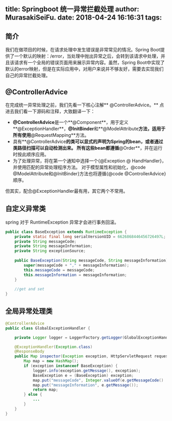title: Springboot 统一异常拦截处理
author: MurasakiSeiFu.
date: 2018-04-24 16:16:31
tags:
---
## 简介
我们在做项目的时候，在请求处理中发生错误是非常常见的情况。Spring Boot提供了一个默认的映射：/error，当处理中抛出异常之后，会转到该请求中处理，并且该请求有一个全局的错误页面用来展示异常内容。虽然，Spring Boot中实现了默认的error映射，但是在实际应用中，对用户来说并不够友好，需要去实现我们自己的异常拦截处理。
## @ControllerAdvice
在完成统一异常处理之前，我们先看一下核心注解** @ControllerAdvice。**
点进去我们看一下源码和注释，大致翻译一下：
+ **@ControllerAdvice**是一个**@Component**，用于定义**@ExceptionHandler**，**@InitBinder**和**@ModelAttribute**方法，适用于所有使用**@RequestMapping**方法。
+ 具有**@ControllerAdvice**的类可以显式的声明为Spring的bean，或者通过类路径扫描可以自动检测出来。 所有这些bean都遵循**@Order**，并在运行时按此顺序应用。 
+ 为了处理异常，将在第一个通知中选择一个{@Exception @ HandHandler}，并使用匹配的异常处理程序方法。 对于模型属性和初始化，@code @ModelAttribute和@InitBinder}方法也将遵循{@code @ControllerAdvice}顺序。

但其实，配合@ExceptionHandler最有用，其它两个不常用。
## 自定义异常类

spring 对于 RuntimeException 异常才会进行事务回滚。

``` Java
public class BaseException extends RuntimeException {
    private static final long serialVersionUID = 6626868446456726497L;
    private String messageCode;
    private String messageInformation;
    private String exceptionSource;
    
    public BaseException(String messageCode, String messageInformation) {
        super(messageCode + "," + messageInformation);
        this.messageCode = messageCode;
        this.messageInformation = messageInformation;
    }
    
    //get and set
}

```
## 全局异常处理类
``` Java
@ControllerAdvice
public class GlobalExceptionHandler {

    private Logger logger = LoggerFactory.getLogger(GlobalExceptionHandler.class);

    @ExceptionHandler(Exception.class)
    @ResponseBody
    public Map inspector(Exception exception, HttpServletRequest request, HttpServletResponse response) {
        Map map = new HashMap();
        if (exception instanceof BaseException) {
            logger.info(exception.getMessage(), exception);
            BaseException e = (BaseException) exception;
            map.put("messageCode", Integer.valueOf(e.getMessageCode() != null ? e.getMessageCode() : "0");
            map.put("messageInformation", e.getMessage());
            return map;
        } else {
            ...
        } 
    }
}
```







